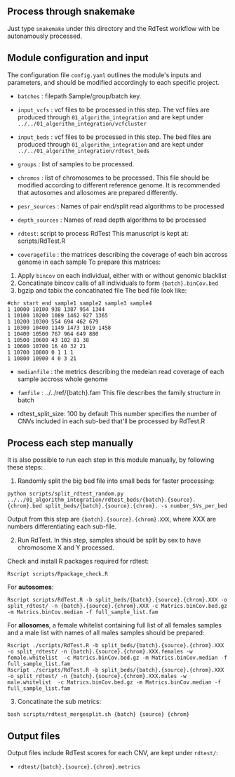 ## Process through snakemake
Just type `snakemake` under this directory and the RdTest workflow with be autonamously processed.

## Module configuration and input
The configuration file `config.yaml` outlines the module's inputs and parameters, and should be modified accordingly to each specific project. 

* `batches` : filepath
Sample/group/batch key.

* `input_vcfs` : vcf files to be processed in this step. 
The vcf files are produced through `01_algorithm_integration` and are kept under `../../01_algorithm_integration/vcfcluster`

* `input_beds` : vcf files to be processed in this step. 
The bed files are produced through `01_algorithm_integration` and are kept under `../../01_algorithm_integration/rdtest_beds`

* `groups` : list of samples to be processed.

* `chromos` : list of chromosomes to be processed.
This file should be modified according to different reference genome. It is recommended that autosomes and allosomes are prepared differently.

* `pesr_sources` : 
Names of pair end/split read algorithms to be processed

* `depth_sources` :
Names of read depth algorithms to be processed

* `rdtest`: script to process RdTest
This manuscript is kept at: scripts/RdTest.R

* `coveragefile` : the matrices describing the coverage of each bin accross genome in each sample
To prepare this matrices: 
1. Apply `bincov` on each individual, either with or without genomic blacklist
2. Concatinate bincov calls of all individuals to form `{batch}.binCov.bed` 
3. bgzip and tabix the concatinated file
The bed file look like: 
```
#chr start end sample1 sample2 sample3 sample4
1 10000 10100 938 1387 954 1344
1 10100 10200 1089 1462 927 1365
1 10200 10300 554 694 462 679
1 10300 10400 1149 1473 1019 1458
1 10400 10500 767 964 649 880
1 10500 10600 43 102 81 38
1 10600 10700 16 40 32 21
1 10700 10800 0 1 1 1
1 10800 10900 4 0 3 21
```
* `medianfile` : the metrics describing the medeian read coverage of each sample accross whole genome

* `famfile` : ../../ref/{batch}.fam
This file describes the family structure in batch

* rdtest_split_size: 100 by default
This number specifies the number of CNVs included in each sub-bed that'll be processed by RdTest.R 

## Process each step manually
It is also possible to run each step in this module manually, by following these steps:

1. Randomly split the big bed file into small beds for faster processing:
```
python scripts/split_rdtest_random.py ../../01_algorithm_integration/rdtest_beds/{batch}.{source}.{chrom}.bed split_beds/{batch}.{source}.{chrom}. -s number_SVs_per_bed
```
Output from this step are `{batch}.{source}.{chrom}.XXX`, where XXX are numbers differentiating each sub-file.

2. Run RdTest. In this step, samples should be split by sex to have chromosome X and Y processed. 

Check and install R packages required for rdtest:
```
Rscript scripts/Rpackage_check.R
``` 

For **autosomes**:

```
Rscript scripts/RdTest.R -b split_beds/{batch}.{source}.{chrom}.XXX -o split_rdtest/ -n {batch}.{source}.{chrom}.XXX -c Matrics.binCov.bed.gz -m Matrics.binCov.median -f full_sample_list.fam
```

For **allosomes**, a female whitelist containing full list of all females samples and a male list with names of all males samples should be prepared:
```
Rscript ./scripts/RdTest.R -b split_beds/{batch}.{source}.{chrom}.XXX -o split_rdtest/ -n {batch}.{source}.{chrom}.XXX.females -w female.whitelist  -c Matrics.binCov.bed.gz -m Matrics.binCov.median -f full_sample_list.fam
Rscript ./scripts/RdTest.R -b split_beds/{batch}.{source}.{chrom}.XXX -o split_rdtest/ -n {batch}.{source}.{chrom}.XXX.males -w male.whitelist  -c Matrics.binCov.bed.gz -m Matrics.binCov.median -f full_sample_list.fam
```

3. Concatinate the sub metrics:
```
bash scripts/rdtest_mergesplit.sh {batch} {source} {chrom}
```


## Output files
Output files include RdTest scores for each CNV, are kept under `rdtest/`:
* `rdtest/{batch}.{source}.{chrom}.metrics`

